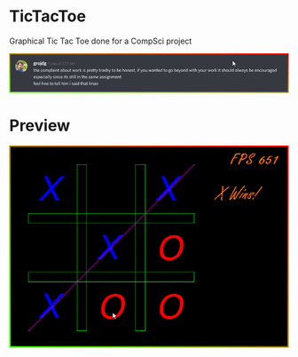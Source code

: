 # TicTacToe
Graphical Tic Tac Toe done for a CompSci project

![Alt text](https://github.com/Martymoose98/TicTacToe/blob/master/500iq%20feedback.png?raw=true "500iq Feedback")
# Preview
![Alt text](https://github.com/Martymoose98/TicTacToe/blob/master/500iq%20tictactoe.png?raw=true "Demo")
